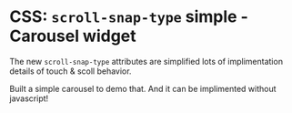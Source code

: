 # CSS: `scroll-snap-type` simple - Carousel widget

The new `scroll-snap-type` attributes are simplified lots of implimentation details of touch & scoll behavior.

Built a simple carousel to demo that. And it can be implimented without javascript!
